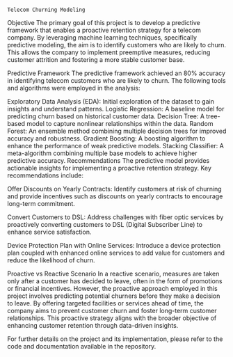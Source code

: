                                                                      Telecom Churning Modeling

Objective
The primary goal of this project is to develop a predictive framework that enables a proactive retention strategy for a telecom company. By leveraging machine learning techniques, specifically predictive modeling, the aim is to identify customers who are likely to churn. This allows the company to implement preemptive measures, reducing customer attrition and fostering a more stable customer base.

Predictive Framework
The predictive framework achieved an 80% accuracy in identifying telecom customers who are likely to churn. The following tools and algorithms were employed in the analysis:

Exploratory Data Analysis (EDA): Initial exploration of the dataset to gain insights and understand patterns.
Logistic Regression: A baseline model for predicting churn based on historical customer data.
Decision Tree: A tree-based model to capture nonlinear relationships within the data.
Random Forest: An ensemble method combining multiple decision trees for improved accuracy and robustness.
Gradient Boosting: A boosting algorithm to enhance the performance of weak predictive models.
Stacking Classifier: A meta-algorithm combining multiple base models to achieve higher predictive accuracy.
Recommendations
The predictive model provides actionable insights for implementing a proactive retention strategy. Key recommendations include:

Offer Discounts on Yearly Contracts: Identify customers at risk of churning and provide incentives such as discounts on yearly contracts to encourage long-term commitment.

Convert Customers to DSL: Address challenges with fiber optic services by proactively converting customers to DSL (Digital Subscriber Line) to enhance service satisfaction.

Device Protection Plan with Online Services: Introduce a device protection plan coupled with enhanced online services to add value for customers and reduce the likelihood of churn.

Proactive vs Reactive Scenario
In a reactive scenario, measures are taken only after a customer has decided to leave, often in the form of promotions or financial incentives. However, the proactive approach employed in this project involves predicting potential churners before they make a decision to leave. By offering targeted facilities or services ahead of time, the company aims to prevent customer churn and foster long-term customer relationships. This proactive strategy aligns with the broader objective of enhancing customer retention through data-driven insights.

For further details on the project and its implementation, please refer to the code and documentation available in the repository.                                                             
